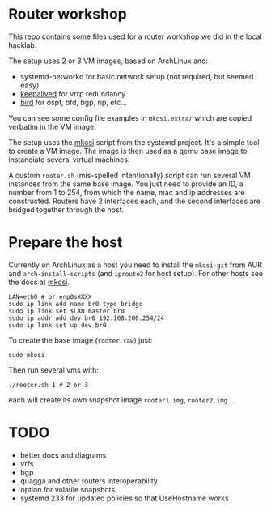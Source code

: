 # Router workshop

This repo contains some files used for a router workshop we did in the local hacklab.

The setup uses 2 or 3 VM images, based on ArchLinux and:
* systemd-networkd for basic network setup (not required, but seemed easy)
* [keepalived](http://www.keepalived.org/documentation.html) for vrrp redundancy
* [bird](http://bird.network.cz) for ospf, bfd, bgp, rip, etc…

You can see some config file examples in `mkosi.extra/` which are copied verbatim in the VM image.

The setup uses the [mkosi](https://github.com/systemd/mkosi) script from the systemd project. It's a simple tool to
create a VM image. The image is then used as a qemu base image to instanciate several virtual machines.

A custom `rooter.sh` (mis-spelled intentionally) script can run several VM instances from the same base image.
You just need to provide an ID, a number from 1 to 254, from which the name, mac and ip addresses are constructed.
Routers have 2 interfaces each, and the second interfaces are bridged together through the host.


# Prepare the host

Currently on ArchLinux as a host you need to install the `mkosi-git` from AUR and `arch-install-scripts` (and
`iproute2` for host setup). For other hosts see the docs at [mkosi](https://github.com/systemd/mkosi).


```
LAN=eth0 # or enp0sXXXX
sudo ip link add name br0 type bridge
sudo ip link set $LAN master br0
sudo ip addr add dev br0 192.168.200.254/24
sudo ip link set up dev br0
```

To create the base image (`rooter.raw`) just:
```
sudo mkosi
```

Then run several vms with:
```
./rooter.sh 1 # 2 or 3
```
each will create its own snapshot image `rooter1.img`, `rooter2.img` …


# TODO

* better docs and diagrams
* vrfs
* bgp
* quagga and other routers interoperability
* option for volatile snapshots
* systemd 233 for updated policies so that UseHostname works
